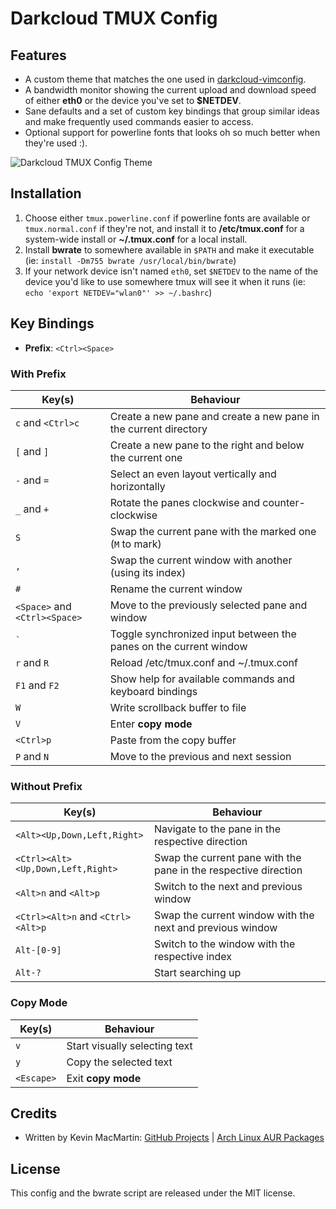 # Darkcloud TMUX Config

## Features

* A custom theme that matches the one used in [darkcloud-vimconfig](https://github.com/prurigro/darkcloud-vimconfig).
* A bandwidth monitor showing the current upload and download speed of either **eth0** or the device you've set to **$NETDEV**.
* Sane defaults and a set of custom key bindings that group similar ideas and make frequently used commands easier to access.
* Optional support for powerline fonts that looks oh so much better when they're used :).

![Darkcloud TMUX Config Theme](https://i.imgur.com/Ps3XmMc.png)

## Installation

1. Choose either `tmux.powerline.conf` if powerline fonts are available or `tmux.normal.conf` if they're not, and install it to __/etc/tmux.conf__ for a system-wide install or __~/.tmux.conf__ for a local install.
1. Install **bwrate** to somewhere available in `$PATH` and make it executable (ie: `install -Dm755 bwrate /usr/local/bin/bwrate`)
1. If your network device isn't named `eth0`, set `$NETDEV` to the name of the device you'd like to use somewhere tmux will see it when it runs (ie: `echo 'export NETDEV="wlan0"' >> ~/.bashrc`)

## Key Bindings

* **Prefix**: `<Ctrl><Space>`

### With Prefix

| Key(s)                                  | Behaviour                                                          |
|-----------------------------------------|--------------------------------------------------------------------|
| `c` and `<Ctrl>c`                       | Create a new pane and create a new pane in the current directory   |
| `[` and `]`                             | Create a new pane to the right and below the current one           |
| `-` and `=`                             | Select an even layout vertically and horizontally                  |
| `_` and `+`                             | Rotate the panes clockwise and counter-clockwise                   |
| `S`                                     | Swap the current pane with the marked one (`M` to mark)            |
| `,`                                     | Swap the current window with another (using its index)             |
| `#`                                     | Rename the current window                                          |
| `<Space>` and `<Ctrl><Space>`           | Move to the previously selected pane and window                    |
| `` ` ``                                 | Toggle synchronized input between the panes on the current window  |
| `r` and `R`                             | Reload /etc/tmux.conf  and ~/.tmux.conf                            |
| `F1` and `F2`                           | Show help for available commands and keyboard bindings             |
| `W`                                     | Write scrollback buffer to file                                    |
| `V`                                     | Enter **copy mode**                                                |
| `<Ctrl>p`                               | Paste from the copy buffer                                         |
| `P` and `N`                             | Move to the previous and next session                              |

### Without Prefix

| Key(s)                                  | Behaviour                                                          |
|-----------------------------------------|--------------------------------------------------------------------|
| `<Alt><Up,Down,Left,Right>`             | Navigate to the pane in the respective direction                   |
| `<Ctrl><Alt><Up,Down,Left,Right>`       | Swap the current pane with the pane in the respective direction    |
| `<Alt>n` and `<Alt>p`                   | Switch to the next and previous window                             |
| `<Ctrl><Alt>n` and `<Ctrl><Alt>p`       | Swap the current window with the next and previous window          |
| `Alt-[0-9]`                             | Switch to the window with the respective index                     |
| `Alt-?`                                 | Start searching up                                                 |

### Copy Mode

| Key(s)                                  | Behaviour                                                          |
|-----------------------------------------|--------------------------------------------------------------------|
| `v`                                     | Start visually selecting text                                      |
| `y`                                     | Copy the selected text                                             |
| `<Escape>`                              | Exit **copy mode**

## Credits

* Written by Kevin MacMartin: [GitHub Projects](https://github.com/prurigro) | [Arch Linux AUR Packages](https://aur.archlinux.org/packages/?SeB=m&K=prurigro)

## License

This config and the bwrate script are released under the MIT license.
